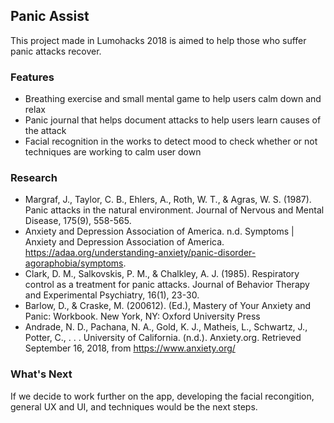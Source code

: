 ## Panic Assist

This project made in Lumohacks 2018 is aimed to help those who suffer panic attacks recover. 

### Features

* Breathing exercise and small mental game to help users calm down and relax
* Panic journal that helps document attacks to help users learn causes of the attack
* Facial recognition in the works to detect mood to check whether or not techniques are working to calm user down

### Research

* Margraf, J., Taylor, C. B., Ehlers, A., Roth, W. T., & Agras, W. S. (1987). Panic attacks in the natural environment. Journal of Nervous and Mental Disease, 175(9), 558-565.
* Anxiety and Depression Association of America. n.d. Symptoms | Anxiety and Depression Association of America. https://adaa.org/understanding-anxiety/panic-disorder-agoraphobia/symptoms. 
* Clark, D. M., Salkovskis, P. M., & Chalkley, A. J. (1985). Respiratory control as a treatment for panic attacks. Journal of Behavior Therapy and Experimental Psychiatry, 16(1), 23-30.
* Barlow, D., & Craske, M. (200612).  (Ed.), Mastery of Your Anxiety and Panic: Workbook. New York, NY: Oxford University Press
* Andrade, N. D., Pachana, N. A., Gold, K. J., Matheis, L., Schwartz, J., Potter, C., . . . University of California. (n.d.). Anxiety.org. Retrieved September 16, 2018, from https://www.anxiety.org/

### What's Next

If we decide to work further on the app, developing the facial recongition, general UX and UI, and techniques would be the next steps.